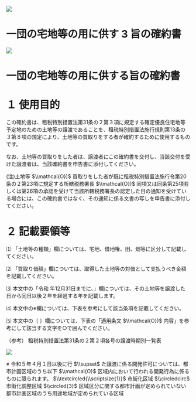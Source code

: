 ![](https://www.nta.go.jp/tmp/c491490e-b0c1-4700-bfc7-ec4b051ac1d6/images/7651d9b446fed4d741915502ab2bc899559a7bf2b32fa7d61691e855909213f2.jpg)

# 一団の宅地等の用に供す $3$ 旨の確約書

![](https://www.nta.go.jp/tmp/c491490e-b0c1-4700-bfc7-ec4b051ac1d6/images/c649a37fb59e5cf144bcea0adf1c147557293e4fa11f9a3d9d11bdcfccec537e.jpg)

# 一団の宅地等の用に供する旨の確約書

# １ 使用目的

この確約書は、租税特別措置法第31条の２第３項に規定する確定優良住宅地等予定地のための土地等の譲渡であることを、租税特別措置法施行規則第13条の３第８項の規定により、土地等の買取りをする者が確約するために使用するものです。

なお、土地等の買取りをした者は、譲渡者にこの確約書を交付し、当該交付を受けた譲渡者は、当該確約書を申告書に添付してください。

(注)土地等 $\\mathcal{O})$ 買取りをした者が既に租税特別措置法施行令第20条の２第23項に規定する所轄税務署長 $\\mathcal{O})$ 同項又は同条第25項若しくは第26項の承認を受けて当該所轄税務署長の認定した日の通知を受けている場合には、この確約書ではなく、その通知に係る文書の写しを申告書に添付してください。

# ２ 記載要領等

⑴ 「土地等の種類」欄については、宅地、借地権、田、畑等に区分して記載してください。

⑵ 「買取り価額」欄については、取得した土地等の対価として支払うべき金額を記載してください。

⑶ 本文中の「令和 年12月31日までに、」欄については、その土地等を譲渡した日から同日以後２年を経過する年を記載します。

⑷ 本文中の※欄については、下表を参考にして該当条項を記載してください。

⑸ 本文中の〔 〕欄については、下表の「適用条文 $\\mathcal{O})$ 内容」を参考にして該当する文字を○で囲んでください。

（参考） 租税特別措置法第31条の２第２項各号の譲渡時期別一覧表

![](https://www.nta.go.jp/tmp/c491490e-b0c1-4700-bfc7-ec4b051ac1d6/images/e3224993ba9c851f12ffd6252f8f35984042e1888342cc34df1447473d175246.jpg)

※ 令和５年４月１日以後に行 $\\supset$ た譲渡に係る開発許可については、都市計画区域のうち以下 $\\mathcal{O}$ 区域内において行われる開発行為に係るものに限られます。 $\\textcircled{\\scriptsize{1}}$ 市街化区域 $\\circledcirc$ 市街化調整区域 $\\circled{3}$ 区域区分に関する都市計画が定められていない都市計画区域のうち用途地域が定められている区域